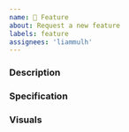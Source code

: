 ```yaml
---
name: 🌟 Feature
about: Request a new feature
labels: feature
assignees: 'liammulh'
---
```


### Description

<!-- A concise description of the new feature. -->

### Specification

<!-- A detailed specification the new feature. -->

### Visuals

<!-- Mockups, wireframes, etc. -->
